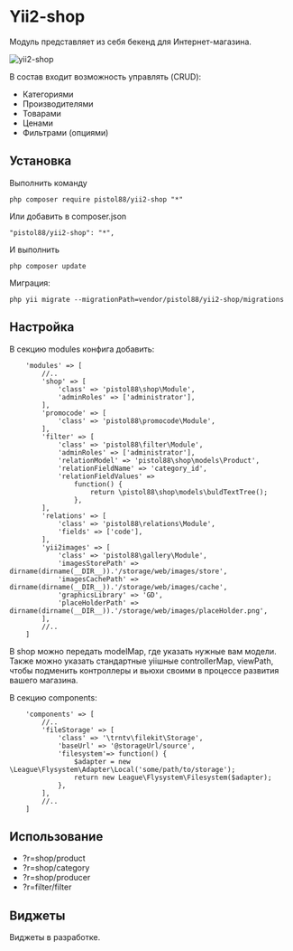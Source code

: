 Yii2-shop
==========
Модуль представляет из себя бекенд для Интернет-магазина.

![yii2-shop](https://cloud.githubusercontent.com/assets/8104605/15448447/751a647a-1f7b-11e6-87e7-c7354306f10e.png)

В состав входит возможность управлять (CRUD):

* Категориями
* Производителями
* Товарами
* Ценами
* Фильтрами (опциями)

Установка
---------------------------------

Выполнить команду

```
php composer require pistol88/yii2-shop "*"
```

Или добавить в composer.json

```
"pistol88/yii2-shop": "*",
```

И выполнить

```
php composer update
```

Миграция:

```
php yii migrate --migrationPath=vendor/pistol88/yii2-shop/migrations
```

Настройка
---------------------------------

В секцию modules конфига добавить:

```
    'modules' => [
        //..
        'shop' => [
            'class' => 'pistol88\shop\Module',
            'adminRoles' => ['administrator'],
        ],
        'promocode' => [
            'class' => 'pistol88\promocode\Module',
        ],
        'filter' => [
            'class' => 'pistol88\filter\Module',
            'adminRoles' => ['administrator'],
            'relationModel' => 'pistol88\shop\models\Product',
            'relationFieldName' => 'category_id',
            'relationFieldValues' =>
                function() {
                    return \pistol88\shop\models\buldTextTree();
                },
        ],
        'relations' => [
            'class' => 'pistol88\relations\Module',
            'fields' => ['code'],
        ],
        'yii2images' => [
            'class' => 'pistol88\gallery\Module',
            'imagesStorePath' => dirname(dirname(__DIR__)).'/storage/web/images/store',
            'imagesCachePath' => dirname(dirname(__DIR__)).'/storage/web/images/cache',
            'graphicsLibrary' => 'GD',
            'placeHolderPath' => dirname(dirname(__DIR__)).'/storage/web/images/placeHolder.png',
        ],
        //..
    ]
```

В shop можно передать modelMap, где указать нужные вам модели. Также можно указать стандартные yiiшные controllerMap, viewPath, чтобы подменить контроллеры и вьюхи своими в процессе развития вашего магазина.

В секцию components:

```
    'components' => [
        //..
        'fileStorage' => [
            'class' => '\trntv\filekit\Storage',
            'baseUrl' => '@storageUrl/source',
            'filesystem'=> function() {
                $adapter = new \League\Flysystem\Adapter\Local('some/path/to/storage');
                return new League\Flysystem\Filesystem($adapter);
            },
        ],
        //..
    ]
```

Использование
---------------------------------
* ?r=shop/product
* ?r=shop/category
* ?r=shop/producer
* ?r=filter/filter

Виджеты
---------------------------------
Виджеты в разработке.
